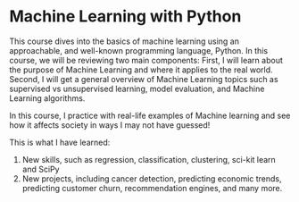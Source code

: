 # Machine Learning with Python
This course dives into the basics of machine learning using an approachable, and well-known programming language, Python. 
In this course, we will be reviewing two main components:
First, I will learn about the purpose of Machine Learning and where it applies to the real world. 
Second, I will get a general overview of Machine Learning topics such as supervised vs unsupervised learning,  model evaluation, and Machine Learning algorithms. 

In this course, I practice with real-life examples of Machine learning and see how it affects society in ways I may not have guessed!

This is what I have learned:
1) New skills, such as regression, classification, clustering, sci-kit learn and SciPy 
2) New projects, including cancer detection, predicting economic trends, predicting customer churn, recommendation engines, and many more.
